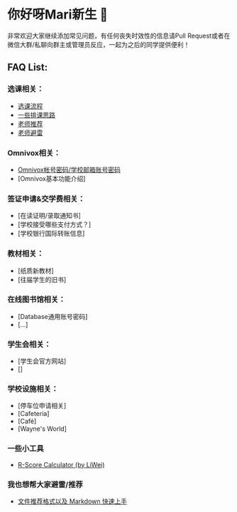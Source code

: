 <!--
解释
-->
# 你好呀Mari新生 👋
  
非常欢迎大家继续添加常见问题，有任何丧失时效性的信息请Pull Request或者在微信大群/私聊向群主或管理员反应，一起为之后的同学提供便利！
## FAQ List:

### 选课相关：
- [选课流程](./registration/procedure.md)
- [一些排课思路](./registration/course_arrangement.md)
- [老师推荐](./registration/course_recommendation.md)
- [老师避雷](./registration/course_nonrecommendation.md)

### Omnivox相关：
- [Omnivox帐号密码/学校邮箱账号密码](./accounts.md)
- [Omnivox基本功能介绍]

### 签证申请&交学费相关：
- [在读证明/录取通知书]
- [学校接受哪些支付方式？]
- [学校银行国际转账信息]

### 教材相关：
- [纸质新教材]
- [往届学生的旧书]

### 在线图书馆相关：
- [Database通用账号密码]
- [...]

### 学生会相关：
- [学生会官方网站]
- []

### 学校设施相关：
- [停车位申请相关]
- [Cafeteria]
- [Café]
- [Wayne's World]

### 一些小工具
- [R-Score Calculator (by LiWei)](https://docs.google.com/spreadsheets/d/1hKyTmdjzOUBFOerlXWGwLWSHthPrJ48G7sr9oURl2zA/edit?usp=drivesdk)

### 我也想帮大家避雷/推荐
- [文件推荐格式以及 Markdown 快速上手](./textbook/md_crash_course.md)